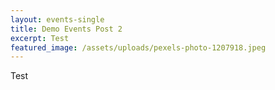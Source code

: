 ```yaml
---
layout: events-single
title: Demo Events Post 2
excerpt: Test
featured_image: /assets/uploads/pexels-photo-1207918.jpeg
---
```

Test